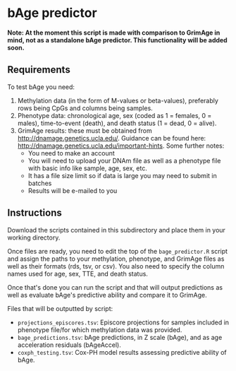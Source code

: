 # bAge predictor

**Note: At the moment this script is made with comparison to GrimAge in mind, not as a standalone bAge predictor. This functionality will be added soon.**

## Requirements
To test bAge you need:
1. Methylation data (in the form of M-values or beta-values), preferably rows being CpGs and columns being samples.
2. Phenotype data: chronological age, sex (coded as 1 = females, 0 = males), time-to-event (death), and death status (1 = dead, 0 = alive).
3. GrimAge results: these must be obtained from http://dnamage.genetics.ucla.edu/. Guidance can be found here: http://dnamage.genetics.ucla.edu/important-hints. Some further notes:
    - You need to make an account
    - You will need to upload your DNAm file as well as a phenotype file with basic info like sample, age, sex, etc.
    - It has a file size limit so if data is large you may need to submit in batches
    - Results will be e-mailed to you

## Instructions

Download the scripts contained in this subdirectory and place them in your working directory. 

Once files are ready, you need to edit the top of the `bage_predictor.R` script and assign the paths to your methylation, phenotype, and GrimAge files as well as their formats (rds, tsv, or csv). You also need to specify the column names used for age, sex, TTE, and death status. 

Once that's done you can run the script and that will output predictions as well as evaluate bAge's predictive ability and compare it to GrimAge.

Files that will be outputted by script:
- `projections_episcores.tsv`: Episcore projections for samples included in phenotype file/for which methylation data was provided. 
- `bage_predictions.tsv`: bAge predictions, in Z scale (bAge), and as age acceleration residuals (bAgeAccel).
- `coxph_testing.tsv`: Cox-PH model results assessing predictive ability of bAge. 
